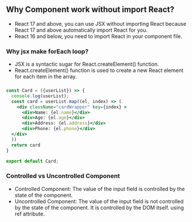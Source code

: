 ## Why Component work without import React?
- React 17 and above, you can use JSX without importing React because React 17 and above automatically import React for you.
- React 16 and below, you need to import React in your component file.

### Why jsx make forEach loop?
- JSX is a syntactic sugar for React.createElement() function.
- React.createElement() function is used to create a new React element for each item in the array.

###
```jsx
const Card = ({userList}) => {
  console.log(userList);
  const card = userList.map((el, index) => (
    <div className="cardWrapper" key={index} >
      <div>Name: {el.name}</div>
      <div>Age: {el.age}</div>
      <div>Address: {el.address}</div>
      <div>Phone: {el.phone}</div>
  </div>
  ))
  return card
}

export default Card;
```
### Controlled vs Uncontrolled Component
- Controlled Component: The value of the input field is controlled by the state of the component.
- Uncontrolled Component: The value of the input field is not controlled by the state of the component. It is controlled by the DOM itself. using ref attribute.